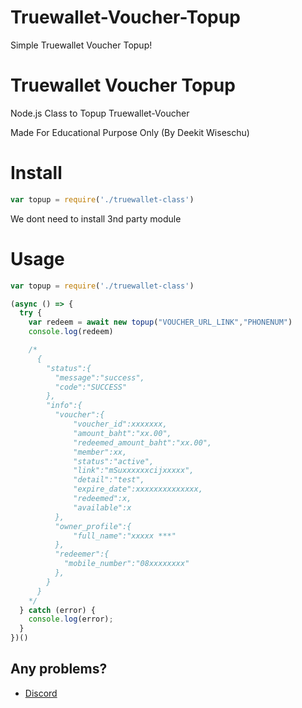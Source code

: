 # Truewallet-Voucher-Topup
Simple Truewallet Voucher Topup!

Truewallet Voucher Topup
============

Node.js Class to Topup Truewallet-Voucher

Made For Educational Purpose Only (By Deekit Wiseschu)

Install
============
```javascript
var topup = require('./truewallet-class')
```

We dont need to install 3nd party module

Usage
============
```javascript
var topup = require('./truewallet-class')

(async () => {
  try {
    var redeem = await new topup("VOUCHER_URL_LINK","PHONENUM")
    console.log(redeem)

    /*
      {
        "status":{
          "message":"success",
          "code":"SUCCESS"
        },
        "info":{
          "voucher":{
              "voucher_id":xxxxxxx,
              "amount_baht":"xx.00",
              "redeemed_amount_baht":"xx.00",
              "member":xx,
              "status":"active",
              "link":"mSuxxxxxxcijxxxxx",
              "detail":"test",
              "expire_date":xxxxxxxxxxxxxx,
              "redeemed":x,
              "available":x
          },
          "owner_profile":{
              "full_name":"xxxxx ***"
          },
          "redeemer":{
            "mobile_number":"08xxxxxxxx"
          },
        }
      }
    */
  } catch (error) {
    console.log(error);
  }
})()
```

## Any problems?
* [Discord](https://discord.gg/hGZ3HxCJER)
